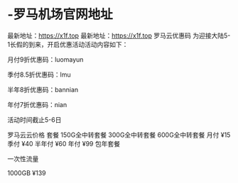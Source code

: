 # -罗马机场官网地址
最新地址：https://x1f.top
最新地址：https://x1f.top
罗马云优惠码
为迎接大陆5-1长假的到来，开启优惠活动活动内容如下：

月付9折优惠码：luomayun

季付8.5折优惠码：lmu

半年8折优惠码：bannian

年付7折优惠码：nian

活动时间截止5-6日

罗马云云价格
套餐	150G全中转套餐	300G全中转套餐	600G全中转套餐
月付	¥15
季付	¥40
半年付	¥60
年付	¥99
包年套餐



一次性流量

1000GB ¥139
